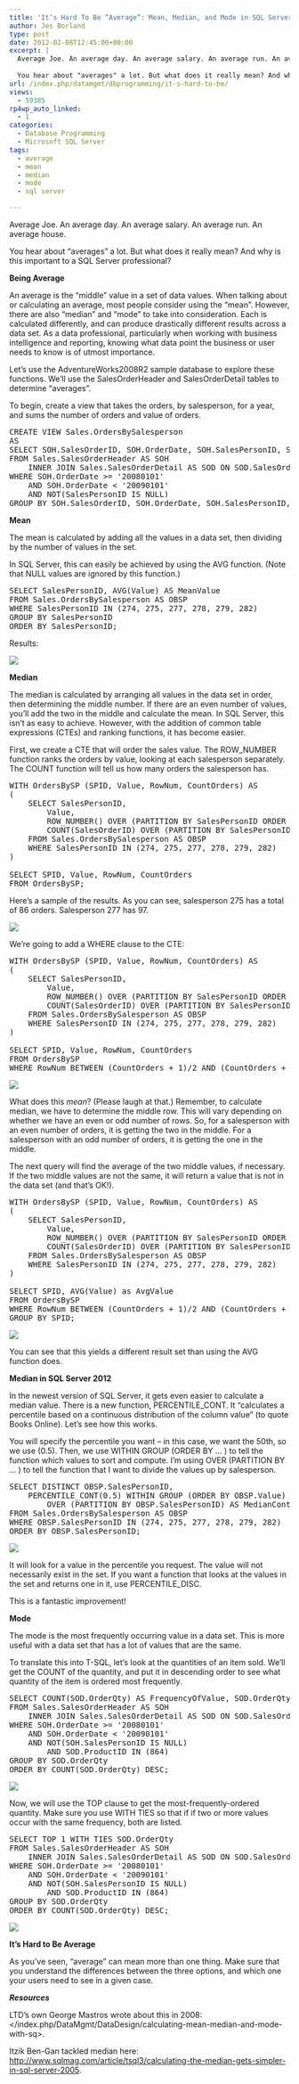 ```yaml
---
title: 'It’s Hard To Be “Average”: Mean, Median, and Mode in SQL Server'
author: Jes Borland
type: post
date: 2012-02-08T12:45:00+00:00
excerpt: |
  Average Joe. An average day. An average salary. An average run. An average house. 
  
  You hear about "averages" a lot. But what does it really mean? And why is this important to a SQL Server professional?
url: /index.php/datamgmt/dbprogramming/it-s-hard-to-be/
views:
  - 59385
rp4wp_auto_linked:
  - 1
categories:
  - Database Programming
  - Microsoft SQL Server
tags:
  - average
  - mean
  - median
  - mode
  - sql server

---
```

Average Joe. An average day. An average salary. An average run. An average house. 

You hear about &#8220;averages&#8221; a lot. But what does it really mean? And why is this important to a SQL Server professional? 

**Being Average** 

An average is the &#8220;middle&#8221; value in a set of data values. When talking about or calculating an average, most people consider using the &#8220;mean&#8221;. However, there are also &#8220;median&#8221; and &#8220;mode&#8221; to take into consideration. Each is calculated differently, and can produce drastically different results across a data set. As a data professional, particularly when working with business intelligence and reporting, knowing what data point the business or user needs to know is of utmost importance. 

Let&#8217;s use the AdventureWorks2008R2 sample database to explore these functions. We&#8217;ll use the SalesOrderHeader and SalesOrderDetail tables to determine &#8220;averages&#8221;. 

To begin, create a view that takes the orders, by salesperson, for a year, and sums the number of orders and value of orders. 

<pre>CREATE VIEW Sales.OrdersBySalesperson 
AS 
SELECT SOH.SalesOrderID, SOH.OrderDate, SOH.SalesPersonID, SOH.CustomerID, SUM(SOD.OrderQty) AS Qty, SUM(SOD.LineTotal) AS Value
FROM Sales.SalesOrderHeader AS SOH 
	INNER JOIN Sales.SalesOrderDetail AS SOD ON SOD.SalesOrderID = SOH.SalesOrderID
WHERE SOH.OrderDate &gt;= '20080101' 
	AND SOH.OrderDate < '20090101'
	AND NOT(SalesPersonID IS NULL)
GROUP BY SOH.SalesOrderID, SOH.OrderDate, SOH.SalesPersonID, SOH.CustomerID;</pre>

**Mean**

The mean is calculated by adding all the values in a data set, then dividing by the number of values in the set. 

In SQL Server, this can easily be achieved by using the AVG function. (Note that NULL values are ignored by this function.) 

<pre>SELECT SalesPersonID, AVG(Value) AS MeanValue 
FROM Sales.OrdersBySalesperson AS OBSP 
WHERE SalesPersonID IN (274, 275, 277, 278, 279, 282)
GROUP BY SalesPersonID 
ORDER BY SalesPersonID;</pre>

Results: 

![][1]

**Median** 

The median is calculated by arranging all values in the data set in order, then determining the middle number. If there are an even number of values, you&#8217;ll add the two in the middle and calculate the mean. In SQL Server, this isn&#8217;t as easy to achieve. However, with the addition of common table expressions (CTEs) and ranking functions, it has become easier. 

First, we create a CTE that will order the sales value. The ROW_NUMBER function ranks the orders by value, looking at each salesperson separately. The COUNT function will tell us how many orders the salesperson has. 

<pre>WITH OrdersBySP (SPID, Value, RowNum, CountOrders) AS  
(
	SELECT SalesPersonID, 
		Value, 
		ROW_NUMBER() OVER (PARTITION BY SalesPersonID ORDER BY Value), 
		COUNT(SalesOrderID) OVER (PARTITION BY SalesPersonID)
	FROM Sales.OrdersBySalesperson AS OBSP
	WHERE SalesPersonID IN (274, 275, 277, 278, 279, 282)
)

SELECT SPID, Value, RowNum, CountOrders
FROM OrdersBySP;</pre>

Here&#8217;s a sample of the results. As you can see, salesperson 275 has a total of 86 orders. Salesperson 277 has 97. 

![][2]

We&#8217;re going to add a WHERE clause to the CTE: 

<pre>WITH OrdersBySP (SPID, Value, RowNum, CountOrders) AS  
(
	SELECT SalesPersonID, 
		Value, 
		ROW_NUMBER() OVER (PARTITION BY SalesPersonID ORDER BY Value), 
		COUNT(SalesOrderID) OVER (PARTITION BY SalesPersonID)
	FROM Sales.OrdersBySalesperson AS OBSP 
	WHERE SalesPersonID IN (274, 275, 277, 278, 279, 282)
)

SELECT SPID, Value, RowNum, CountOrders 
FROM OrdersBySP
WHERE RowNum BETWEEN (CountOrders + 1)/2 AND (CountOrders + 2)/2;</pre>

![][3]

What does this _mean_? (Please laugh at that.) Remember, to calculate median, we have to determine the middle row. This will vary depending on whether we have an even or odd number of rows. So, for a salesperson with an even number of orders, it is getting the two in the middle. For a salesperson with an odd number of orders, it is getting the one in the middle. 

The next query will find the average of the two middle values, if necessary. If the two middle values are not the same, it will return a value that is not in the data set (and that’s OK!). 

<pre>WITH OrdersBySP (SPID, Value, RowNum, CountOrders) AS  
(
	SELECT SalesPersonID, 
		Value, 
		ROW_NUMBER() OVER (PARTITION BY SalesPersonID ORDER BY Value), 
		COUNT(SalesOrderID) OVER (PARTITION BY SalesPersonID)
	FROM Sales.OrdersBySalesperson AS OBSP 
	WHERE SalesPersonID IN (274, 275, 277, 278, 279, 282)
)

SELECT SPID, AVG(Value) as AvgValue 
FROM OrdersBySP
WHERE RowNum BETWEEN (CountOrders + 1)/2 AND (CountOrders + 2)/2 
GROUP BY SPID;</pre>

![][4]

You can see that this yields a different result set than using the AVG function does. 

**Median in SQL Server 2012** 

In the newest version of SQL Server, it gets even easier to calculate a median value. There is a new function, PERCENTILE_CONT. It &#8220;calculates a percentile based on a continuous distribution of the column value&#8221; (to quote Books Online). Let&#8217;s see how this works. 

You will specify the percentile you want &#8211; in this case, we want the 50th, so we use (0.5). Then, we use WITHIN GROUP (ORDER BY &#8230; ) to tell the function which values to sort and compute. I&#8217;m using OVER (PARTITION BY &#8230; ) to tell the function that I want to divide the values up by salesperson. 

<pre>SELECT DISTINCT OBSP.SalesPersonID, 
	PERCENTILE_CONT(0.5) WITHIN GROUP (ORDER BY OBSP.Value) 
		OVER (PARTITION BY OBSP.SalesPersonID) AS MedianCont 
FROM Sales.OrdersBySalesperson AS OBSP
WHERE OBSP.SalesPersonID IN (274, 275, 277, 278, 279, 282)
ORDER BY OBSP.SalesPersonID;</pre>

![][5]

It will look for a value in the percentile you request. The value will not necessarily exist in the set. If you want a function that looks at the values in the set and returns one in it, use PERCENTILE_DISC. 

This is a fantastic improvement! 

**Mode** 

The mode is the most frequently occurring value in a data set. This is more useful with a data set that has a lot of values that are the same. 

To translate this into T-SQL, let&#8217;s look at the quantities of an item sold. We&#8217;ll get the COUNT of the quantity, and put it in descending order to see what quantity of the item is ordered most frequently. 

<pre>SELECT COUNT(SOD.OrderQty) AS FrequencyOfValue, SOD.OrderQty
FROM Sales.SalesOrderHeader AS SOH 
	INNER JOIN Sales.SalesOrderDetail AS SOD ON SOD.SalesOrderID = SOH.SalesOrderID
WHERE SOH.OrderDate &gt;= '20080101' 
	AND SOH.OrderDate < '20090101' 
	AND NOT(SOH.SalesPersonID IS NULL) 
		AND SOD.ProductID IN (864) 
GROUP BY SOD.OrderQty
ORDER BY COUNT(SOD.OrderQty) DESC;</pre>

![][6]

Now, we will use the TOP clause to get the most-frequently-ordered quantity. Make sure you use WITH TIES so that if if two or more values occur with the same frequency, both are listed. 

<pre>SELECT TOP 1 WITH TIES SOD.OrderQty
FROM Sales.SalesOrderHeader AS SOH 
	INNER JOIN Sales.SalesOrderDetail AS SOD ON SOD.SalesOrderID = SOH.SalesOrderID
WHERE SOH.OrderDate &gt;= '20080101' 
	AND SOH.OrderDate < '20090101'  
	AND NOT(SOH.SalesPersonID IS NULL) 
		AND SOD.ProductID IN (864) 
GROUP BY SOD.OrderQty
ORDER BY COUNT(SOD.OrderQty) DESC;</pre>

![][7]

**It&#8217;s Hard to Be Average** 

As you&#8217;ve seen, &#8220;average&#8221; can mean more than one thing. Make sure that you understand the differences between the three options, and which one your users need to see in a given case. 

**_Resources_**

LTD&#8217;s own George Mastros wrote about this in 2008: </index.php/DataMgmt/DataDesign/calculating-mean-median-and-mode-with-sq>. 

Itzik Ben-Gan tackled median here: <http://www.sqlmag.com/article/tsql3/calculating-the-median-gets-simpler-in-sql-server-2005>.

 [1]: /wp-content/uploads/users/grrlgeek/mmm%20mean.JPG?mtime=1328707316 ""
 [2]: /wp-content/uploads/users/grrlgeek/mmm%20median%201.JPG?mtime=1328708140 ""
 [3]: /wp-content/uploads/users/grrlgeek/mmm%20median%202.JPG?mtime=1328708437 ""
 [4]: /wp-content/uploads/users/grrlgeek/mmm%20median%203.JPG?mtime=1328708609 ""
 [5]: /wp-content/uploads/users/grrlgeek/mmm%20median%204.JPG?mtime=1328711541 ""
 [6]: /wp-content/uploads/users/grrlgeek/mmm%20mode%201.JPG?mtime=1328711838 ""
 [7]: /wp-content/uploads/users/grrlgeek/MMM%20mode2.JPG?mtime=1328711969 ""